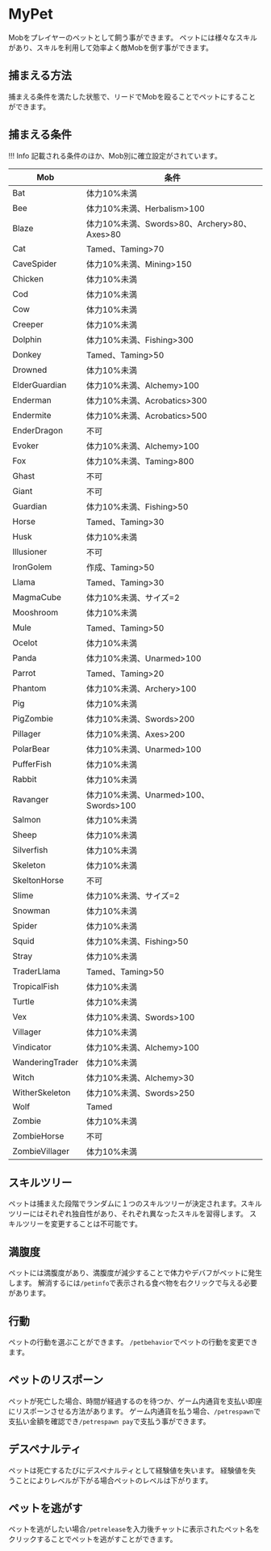 # MyPet
Mobをプレイヤーのペットとして飼う事ができます。
ペットには様々なスキルがあり、スキルを利用して効率よく敵Mobを倒す事ができます。

## 捕まえる方法
捕まえる条件を満たした状態で、リードでMobを殴ることでペットにすることができます。

## 捕まえる条件

!!! Info
    記載される条件のほか、Mob別に確立設定がされています。

|       Mob       |                    条件                     |
| --------------- | ------------------------------------------- |
| Bat             | 体力10%未満                                 |
| Bee             | 体力10%未満、Herbalism>100                  |
| Blaze           | 体力10%未満、Swords>80、Archery>80、Axes>80 |
| Cat             | Tamed、Taming>70                            |
| CaveSpider      | 体力10%未満、Mining>150                     |
| Chicken         | 体力10%未満                                 |
| Cod             | 体力10%未満                                 |
| Cow             | 体力10%未満                                 |
| Creeper         | 体力10%未満                                 |
| Dolphin         | 体力10%未満、Fishing>300                    |
| Donkey          | Tamed、Taming>50                            |
| Drowned         | 体力10%未満                                 |
| ElderGuardian   | 体力10%未満、Alchemy>100                    |
| Enderman        | 体力10%未満、Acrobatics>300                 |
| Endermite       | 体力10%未満、Acrobatics>500                 |
| EnderDragon     | 不可                                        |
| Evoker          | 体力10%未満、Alchemy>100                    |
| Fox             | 体力10%未満、Taming>800                     |
| Ghast           | 不可                                        |
| Giant           | 不可                                        |
| Guardian        | 体力10%未満、Fishing>50                     |
| Horse           | Tamed、Taming>30                            |
| Husk            | 体力10%未満                                 |
| Illusioner      | 不可                                        |
| IronGolem       | 作成、Taming>50                             |
| Llama           | Tamed、Taming>30                            |
| MagmaCube       | 体力10%未満、サイズ=2                       |
| Mooshroom       | 体力10%未満                                 |
| Mule            | Tamed、Taming>50                            |
| Ocelot          | 体力10%未満                                 |
| Panda           | 体力10%未満、Unarmed>100                    |
| Parrot          | Tamed、Taming>20                            |
| Phantom         | 体力10%未満、Archery>100                    |
| Pig             | 体力10%未満                                 |
| PigZombie       | 体力10%未満、Swords>200                     |
| Pillager        | 体力10%未満、Axes>200                       |
| PolarBear       | 体力10%未満、Unarmed>100                    |
| PufferFish      | 体力10%未満                                 |
| Rabbit          | 体力10%未満                                 |
| Ravanger        | 体力10%未満、Unarmed>100、Swords>100        |
| Salmon          | 体力10%未満                                 |
| Sheep           | 体力10%未満                                 |
| Silverfish      | 体力10%未満                                 |
| Skeleton        | 体力10%未満                                 |
| SkeltonHorse    | 不可                                        |
| Slime           | 体力10%未満、サイズ=2                       |
| Snowman         | 体力10%未満                                 |
| Spider          | 体力10%未満                                 |
| Squid           | 体力10%未満、Fishing>50                     |
| Stray           | 体力10%未満                                 |
| TraderLlama     | Tamed、Taming>50                            |
| TropicalFish    | 体力10%未満                                 |
| Turtle          | 体力10%未満                                 |
| Vex             | 体力10%未満、Swords>100                     |
| Villager        | 体力10%未満                                 |
| Vindicator      | 体力10%未満、Alchemy>100                    |
| WanderingTrader | 体力10%未満                                 |
| Witch           | 体力10%未満、Alchemy>30                     |
| WitherSkeleton  | 体力10%未満、Swords>250                     |
| Wolf            | Tamed                                       |
| Zombie          | 体力10%未満                                 |
| ZombieHorse     | 不可                                        |
| ZombieVillager  | 体力10%未満                                 |

## スキルツリー
ペットは捕まえた段階でランダムに１つのスキルツリーが決定されます。スキルツリーにはそれぞれ独自性があり、それぞれ異なったスキルを習得します。
スキルツリーを変更することは不可能です。

## 満腹度
ペットには満腹度があり、満腹度が減少することで体力やデバフがペットに発生します。
解消するには`/petinfo`で表示される食べ物を右クリックで与える必要があります。

## 行動
ペットの行動を選ぶことができます。
`/petbehavior`でペットの行動を変更できます。

## ペットのリスポーン
ペットが死亡した場合、時間が経過するのを待つか、ゲーム内通貨を支払い即座にリスポーンさせる方法があります。
ゲーム内通貨を払う場合、`/petrespawn`で支払い金額を確認でき`/petrespawn pay`で支払う事ができます。

## デスペナルティ
ペットは死亡するたびにデスペナルティとして経験値を失います。
経験値を失うことによりレベルが下がる場合ペットのレベルは下がります。

## ペットを逃がす
ペットを逃がしたい場合`/petrelease`を入力後チャットに表示されたペット名をクリックすることでペットを逃がすことができます。